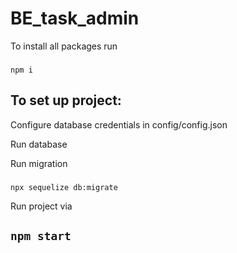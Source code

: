 # BE_task_admin

To install all packages run
###
`npm i`

## To set up project: 

Configure database credentials in config/config.json

Run database

Run migration
###
`npx sequelize db:migrate`

Run project via
## `npm start`
